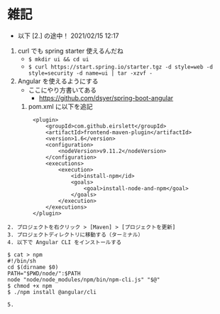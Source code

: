 # 雑記
- 以下 [2.] の途中！ 2021/02/15 12:17
1. curl でも spring starter 使えるんだね
    - ```$ mkdir ui && cd ui```
    - ```$ curl https://start.spring.io/starter.tgz -d style=web -d style=security -d name=ui | tar -xzvf -```
2. Angular を使えるようにする
    - ここにやり方書いてある
        - https://github.com/dsyer/spring-boot-angular
    1. pom.xml に以下を追記

```
        <plugin>
            <groupId>com.github.eirslett</groupId>
            <artifactId>frontend-maven-plugin</artifactId>
            <version>1.6</version>
            <configuration>
                <nodeVersion>v9.11.2</nodeVersion>
            </configuration>
            <executions>
                <execution>
                    <id>install-npm</id>
                    <goals>
                        <goal>install-node-and-npm</goal>
                    </goals>
                </execution>
            </executions>
        </plugin>
```

    2. プロジェクトを右クリック > [Maven] > [プロジェクトを更新]
    3. プロジェクトディレクトリに移動する（ターミナル）
    4. 以下で Angular CLI をインストールする

```
$ cat > npm
#!/bin/sh
cd $(dirname $0)
PATH="$PWD/node/":$PATH
node "node/node_modules/npm/bin/npm-cli.js" "$@"
$ chmod +x npm
$ ./npm install @angular/cli
```

    5. 